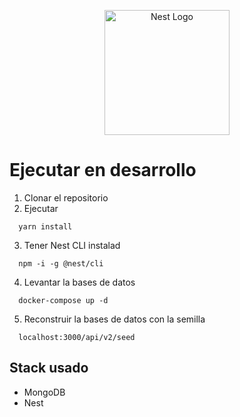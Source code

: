 <p align="center">
  <a href="http://nestjs.com/" target="blank"><img src="https://nestjs.com/img/logo-small.svg" width="200" alt="Nest Logo" /></a>
</p>

# Ejecutar en desarrollo

1. Clonar el repositorio
2. Ejecutar

```
  yarn install
```

3. Tener Nest CLI instalad

```
  npm -i -g @nest/cli
```

4. Levantar la bases de datos

```
  docker-compose up -d
```

5. Reconstruir la bases de datos con la semilla

```
  localhost:3000/api/v2/seed
```

## Stack usado

- MongoDB
- Nest
